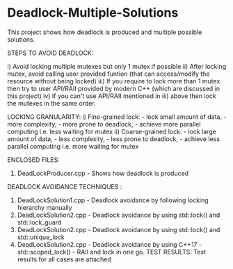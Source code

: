 # Deadlock-Multiple-Solutions
This project shows how deadlock is produced and multiple possible solutions.

STEPS TO AVOID DEADLOCK:

i)   Avoid locking multiple mutexes but only 1 mutex if possible
ii)  After locking mutex, avoid calling user provided funtion (that can access/modify the resource without being locked)
iii) If you require to lock more than 1 mutex then try to user API/RAII provided by modern C++ (which are discussed in this project) 
iv)  If you can't use API/RAII mentioned in iii) above then lock the mutexes in the same order.

LOCKING GRANULARITY:
i)  Fine-grained lock:
    - lock small amount of data, 
    - more complexity, 
    - more prone to deadlock,
    - achieve more parallel computing i.e. less waiting for mutex
ii) Coarse-grained lock:
    - lock large amount of data, 
    - less complexity, 
    - less prone to deadlock,
    - achieve less parallel computing i.e. more waiting for mutex
    
ENCLOSED FILES:

1. DeadLockProducer.cpp - Shows how deadlock is produced

DEADLOCK AVOIDANCE TECHNIQUES : 
1. DeadLockSolution1.cpp - Deadlock avoidance by following locking hierarchy manually
2. DeadLockSolution2.cpp - Deadlock avoidance by using std::lock() and std::lock_guard
3. DeadLockSolution2.cpp - Deadlock avoidance by using std::lock() and std::unique_lock
4. DeadLockSolution2.cpp - Deadlock avoidance by using C++17 - std::scoped_lock() -  RAII and lock in one go.
TEST RESULTS:
Test results for all cases are attached

